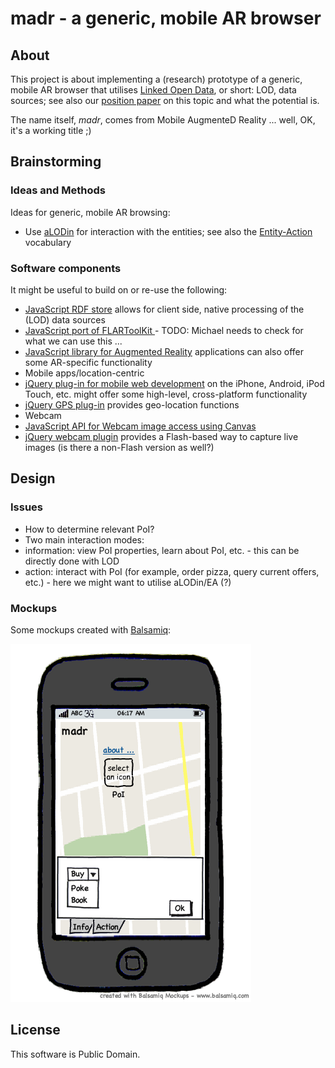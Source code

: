# madr - a generic, mobile AR browser

## About

This project is about implementing a (research) prototype of a generic, mobile AR browser that utilises [Linked Open Data](http://lod-cloud.net), or short: LOD, data sources; see also our [position paper](http://www.w3.org/2010/06/w3car/exploiting_lod_for_ar.pdf) on this topic and what the potential is.

The name itself, *madr*, comes from Mobile AugmenteD Reality ... well, OK, it's a working title ;)

## Brainstorming

### Ideas and Methods

Ideas for generic, mobile AR browsing:

* Use [aLODin](http://lab.linkeddata.deri.ie/alodin/agent/) for interaction with the entities; see also the [Entity-Action  ](http://purl.org/NET/entity-actions) vocabulary

### Software components 

It might be useful to build on or re-use the following:

* [JavaScript RDF store](https://github.com/antoniogarrote/rdfstore-js/) allows for client side, native processing of the (LOD) data sources
* [JavaScript port of FLARToolKit ](https://github.com/kig/JSARToolKit) - TODO: Michael needs to check for what we can use this ...
* [JavaScript library for Augmented Reality](http://code.google.com/p/js-aruco/) applications can also offer some AR-specific functionality
* Mobile apps/location-centric
 * [jQuery plug-in for mobile web development](http://www.jqtouch.com/) on the iPhone, Android, iPod Touch, etc. might offer some high-level, cross-platform functionality
 * [jQuery GPS plug-in](http://www.birdwingfx.com/jQuery_gps/) provides geo-location functions
* Webcam
 * [JavaScript API for Webcam image access using Canvas](https://github.com/taboca/CamCanvas-API-) 
 * [jQuery webcam plugin](http://www.xarg.org/project/jquery-webcam-plugin/) provides a Flash-based way to capture live images (is there a non-Flash version as well?)


## Design

### Issues

* How to determine relevant PoI?
* Two main interaction modes: 
 * information: view PoI properties, learn about PoI, etc. - this can be directly done with LOD
 * action: interact with PoI (for example, order pizza, query current offers, etc.) - here we might want to utilise aLODin/EA (?)

### Mockups

Some mockups created with [Balsamiq](http://balsamiq.com/products/mockups):


![Mockup 0](https://github.com/mhausenblas/madr/raw/master/design/madr-mockup-0.png)


## License

This software is Public Domain.